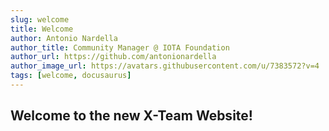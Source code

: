 ```yaml
---
slug: welcome
title: Welcome
author: Antonio Nardella
author_title: Community Manager @ IOTA Foundation
author_url: https://github.com/antonionardella
author_image_url: https://avatars.githubusercontent.com/u/7383572?v=4
tags: [welcome, docusaurus]
---
```


## Welcome to the new X-Team Website!